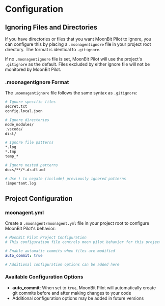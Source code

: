 # Configuration

## Ignoring Files and Directories

If you have directories or files that you want MoonBit Pilot to ignore, you can configure this by placing a `.moonagentignore` file in your project root directory. The format is identical to `.gitignore`.

If no `.moonagentignore` file is set, MoonBit Pilot will use the project's `.gitignore` as the default. Files excluded by either ignore file will not be monitored by MoonBit Pilot.

### .moonagentignore Format

The `.moonagentignore` file follows the same syntax as `.gitignore`:

```bash
# Ignore specific files
secret.txt
config.local.json

# Ignore directories
node_modules/
.vscode/
dist/

# Ignore file patterns
*.log
*.tmp
temp_*

# Ignore nested patterns
docs/**/*.draft.md

# Use ! to negate (include) previously ignored patterns
!important.log
```

## Project Configuration

### moonagent.yml

Create a `.moonagent/moonagent.yml` file in your project root to configure MoonBit Pilot's behavior:

```yaml
# MoonBit Pilot Project Configuration
# This configuration file controls moon pilot behavior for this project

# Enable automatic commits when files are modified
auto_commit: true

# Additional configuration options can be added here
```

### Available Configuration Options

- **auto_commit**: When set to `true`, MoonBit Pilot will automatically create git commits before and after making changes to your code
- Additional configuration options may be added in future versions 